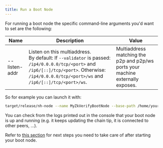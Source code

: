 ```yaml
---
title: Run a Boot Node
---
```


For running a boot node the specific command-line arguments you'd want to set are the following:

| Name          | Description                                                                                                                                                                                                 | Value                                                                           |
| ------------- | ----------------------------------------------------------------------------------------------------------------------------------------------------------------------------------------------------------- | ------------------------------------------------------------------------------- |
| --listen-addr | Listen on this multiaddress.<br/> By default: If `--validator` is passed: `/ip4/0.0.0.0/tcp/<port>` and `/ip6/[::]/tcp/<port>`. Otherwise: `/ip4/0.0.0.0/tcp/<port>/ws` and `/ip6/[::]/tcp/<port>/ws`.      | Multiaddress matching the p2p and p2p/ws ports your machine externally exposes. |

So for example you can launch it with:

```bash
target/release/nh-node --name MyZkVerifyBootNode --base-path /home/your_user/boot_node_data --chain test --port 30333 --listen-addr /ip4/0.0.0.0/tcp/30333 --listen-addr /ip4/0.0.0.0/tcp/30334/ws
```

You can check from the logs printed out in the console that your boot node is up and running (e.g. it keeps updating the chain tip, it is connected to other peers, ...).

Refer to [this section](../03-run_using_docker/03-run-boot-node.md#Next-Steps) for next steps you need to take care of after starting your boot node.
